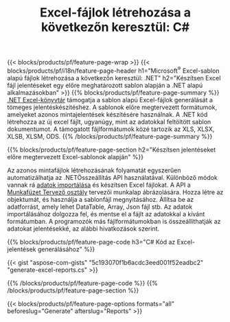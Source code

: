 ﻿---
title: "Excel-fájlok létrehozása a következőn keresztül: C#"
url: /hu/net/assembly/
description: Generáljon Microsoft Excel-táblázatokat sablonlapból a C# kód használatával
---
{{< blocks/products/pf/feature-page-wrap >}}
{{< blocks/products/pf/i18n/feature-page-header h1="Microsoft<sup>&reg;</sup> Excel-sablon alapú fájlok létrehozása a következőn keresztül: .NET" h2="Készítsen Excel fájl jelentéseket egy előre meghatározott sablon alapján a .NET alapú alkalmazásokban" >}}
{{% blocks/products/pf/feature-page-summary %}}
[.NET Excel-könyvtár](/cells/net/) támogatja a sablon alapú Excel-fájlok generálását a tömeges jelentéskészítéshez. A sablonok előre megtervezett formátumok, amelyeket azonos mintajelentések készítésére használnak. A .NET kód létrehozza az új excel fájlt, ugyanúgy, mint az adatokkal feltöltött sablon dokumentumot. A támogatott fájlformátumok közé tartozik az XLS, XLSX, XLSB, XLSM, ODS.
{{% /blocks/products/pf/feature-page-summary %}}

{{% blocks/products/pf/feature-page-section h2="Készítsen jelentéseket előre megtervezett Excel-sablonok alapján" %}}

Az azonos mintafájlok létrehozásának folyamatát egyszerűen automatizálhatja az .NETÖsszeállítás API használatával. Különböző módok vannak rá [adatok importálása](https://docs.aspose.com/cells/net/import-data-into-worksheet/#importing-data-from-json) és készítsen Excel fájlokat. A API a [Munkafüzet Tervező osztály](https://reference.aspose.com/cells/net/aspose.cells/workbookdesigner) tervezői munkalap ábrázolására. Hozza létre az objektumát, és használja a sablonfájl megnyitásához. Állítsa be az adatforrást, amely lehet DataTable, Array, Json fájl stb. Az adatok importálásához dolgozza fel, és mentse el a fájlt az adatokkal a kívánt formátumban. A programozók más fájlformátumokban is összeállíthatják az adatokat jelentésekké, az alábbi hivatkozások szerint.



{{% blocks/products/pf/feature-page-code h3="C# Kód az Excel-jelentések generálásához" %}}

{{< gist "aspose-com-gists" "5c193070f1b6acdc3eed001f52eadbc2" "generate-excel-reports.cs" >}}

{{% /blocks/products/pf/feature-page-code %}}
{{% /blocks/products/pf/feature-page-section %}}

{{< blocks/products/pf/feature-page-options formats="all" beforeslug="Generate" afterslug="Reports" >}}